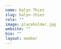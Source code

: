 ```yaml
---
name: Kalyn Thies
slug: kalyn-thies
role: ""
image: placeholder.jpg
website: ""
bio: ""
layout: member
---
```

